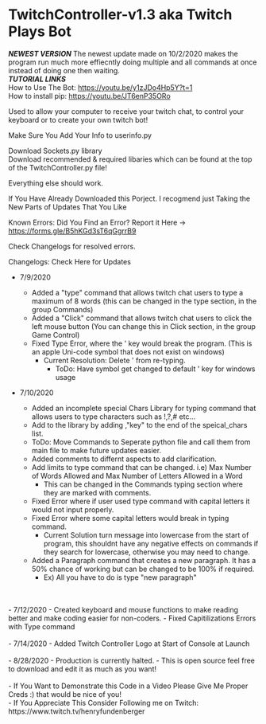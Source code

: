 # TwitchController-v1.3 aka Twitch Plays Bot

***NEWEST VERSION*** 
The newest update made on 10/2/2020 makes the program run much more effiecntly doing multiple and all commands at once instead of doing one then waiting. 
<br/>
***TUTORIAL LINKS***
<br/>
How to Use The Bot: https://youtu.be/y1zJDo4Hp5Y?t=1
<br/>
How to install pip: https://youtu.be/JT6enP35ORo
<br/>

Used to allow your computer to receive your twitch chat, to control your keyboard or to create your own twitch bot!


Make Sure You Add Your Info to userinfo.py

Download Sockets.py library
<br/>
Download recommended & required libaries which can be found at the top of the TwitchController.py file!

Everything else should work. 


If You Have Already Downloaded this Porject. I recogmend just Taking the New Parts of Updates That You Like

Known Errors: Did You Find an Error? Report it Here -> https://forms.gle/B5hKGd3sT6qGgrrB9

Check Changelogs for resolved errors.

Changelogs: Check Here for Updates
- 7/9/2020
  - Added a "type" command that allows twitch chat users to type a maximum of 8 words (this can be changed in the type section, in the group Commands)
  - Added a "Click" command that allows twitch chat users to click the left mouse button (You can change this in Click section, in the group Game Control)
  - Fixed Type Error, where the ' key would break the program. (This is an apple Uni-code symbol that does not exist on windows)
    - Current Resolution: Delete ' from re-typing. 
       - ToDo: Have symbol get changed to default ' key for windows usage

- 7/10/2020
  - Added an incomplete special Chars Library for typing command that allows users to type characters such as !,?,# etc...
  - Add to the library by adding ,"key" to the end of the speical_chars list.
  - ToDo: Move Commands to Seperate python file and call them from main file to make future updates easier.
  - Added comments to differnt aspects to add clarification.
  - Add limits to type command that can be changed. i.e) Max Number of Words Allowed and Max Number of Letters Allowed in a Word
    - This can be changed in the Commands typing section where they are marked with comments. 
  - Fixed Error where if user used type command with capital letters it would not input properly.
  - Fixed Error where some capital letters would break in typing command.
    - Current Solution turn message into lowercase from the start of program, this shouldnt have any negative effects on commands if they search for lowercase, otherwise you may need to change. 
  - Added a Paragraph command that creates a new paragraph. It has a 50% chance of working but can be changed to be 100% if required.
    - Ex) All you have to do is type "new paragraph"
<br />
<br />
- 7/12/2020
  - Created keyboard and mouse functions to make reading better and make coding easier for non-coders. 
  - Fixed Capitilizations Errors with Type command
<br />
<br />
- 7/14/2020
  - Added Twitch Controller Logo at Start of Console at Launch
<br />
<br />
- 8/28/2020
  - Production is currently halted.
  - This is open source feel free to download and edit it as much as you want!  
<br />
<br />
- If You Want to Demonstrate this Code in a Video Please Give Me Proper Creds :) that would be nice of you!
<br/>
- If You Appreciate This Consider Following me on Twitch: https://www.twitch.tv/henryfundenberger




